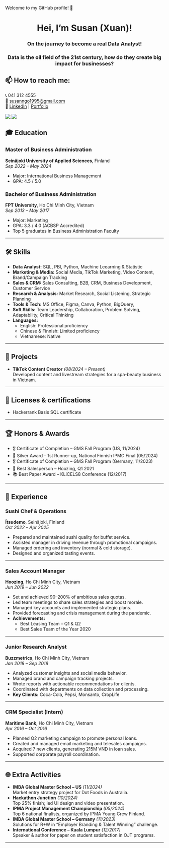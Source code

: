 Welcome to my GitHub profile! 👋

<h1 align="center"> Hei, I’m Susan (Xuan)! </h1>
<h3 align="center"> On the journey to become a real Data Analyst! </h3>
<h3 align="center"> Data is the oil field of the 21st century, how do they create big impact for businesses? </h3>

## 📫 How to reach me: 
📞 041 312 4555  
📧 susanngo1995@gmail.com  
🔗 [LinkedIn](https://www.linkedin.com/in/susan95/) | [Portfolio](https://xuanho.notion.site/Hei-I-m-Susan-Xuan-15d4eaed5dbe802c8d5ddb35dbc4ba8b)


<a href="https://github.com/hothanhxuan/SQL-Data-Interview-Questions/">  
  <!-- Change the `github-readme-stats.anuraghazra1.vercel.app` to `github-readme-stats.vercel.app`  -->
  <img align="center" src="https://github-readme-stats.vercel.app/api/pin/?username=hothanhxuan&repo=SQL-Data-Interview-Questions&theme=radical" />
</a> 

<a href="https://github.com/hothanhxuan/ProjectMilestone-Ecommerce-BigQuery/">
  <!-- Change the `github-readme-stats.anuraghazra1.vercel.app` to `github-readme-stats.vercel.app`  -->
  <img align="center" src="https://github-readme-stats.vercel.app/api/pin/?username=hothanhxuan&repo=ProjectMilestone-Ecommerce-BigQuery&theme=merko" />
</a>  


## 🎓 Education

### **Master of Business Administration**  
**Seinäjoki University of Applied Sciences**, Finland  
*Sep 2022 – May 2024*  
- Major: International Business Management  
- GPA: 4.5 / 5.0  

### **Bachelor of Business Administration**  
**FPT University**, Ho Chi Minh City, Vietnam  
*Sep 2013 – May 2017*  
- Major: Marketing  
- GPA: 3.3 / 4.0 (ACBSP Accredited)  
- Top 5 graduates in Business Administration Faculty

---

## 🛠 Skills

- **Data Analyst:** SQL, PBI, Python, Machine Leearning & Statistic  
- **Marketing & Media:** Social Media, TikTok Marketing, Video Content, Brand/Campaign Tracking  
- **Sales & CRM:** Sales Consulting, B2B, CRM, Business Development, Customer Service  
- **Research & Analysis:** Market Research, Social Listening, Strategic Planning  
- **Tools & Tech:** MS Office, Figma, Canva, Python, BigQuery,  
- **Soft Skills:** Team Leadership, Collaboration, Problem Solving, Adaptability, Critical Thinking  
- **Languages:**  
  - English: Professional proficiency  
  - Chinese & Finnish: Limited proficiency  
  - Vietnamese: Native
---

## 📌 Projects

- **TikTok Content Creator** *(08/2024 – Present)*  
  Developed content and livestream strategies for a spa-beauty business in Vietnam.

---

## 🎯 Licenses & certifications

- Hackerrank Basis SQL certificate 

---

## 🏆 Honors & Awards

- 🎖 Certificate of Completion – GMS Fall Program (US, 11/2024)  
- 🥈 Silver Award – 1st Runner-up, National Finnish IPMC Final (05/2024)  
- 🎖 Certificate of Completion – GMS Fall Program (Germany, 11/2023)  
- 🏅 Best Salesperson – Hoozing, Q1 2021  
- 📚 Best Paper Award – KLiCELS8 Conference (12/2017)  

---

## 💼 Experience

### **Sushi Chef & Operations**  
**Ítsudemo**, Seinäjoki, Finland  
*Oct 2022 – Apr 2025*  
- Prepared and maintained sushi quality for buffet service.  
- Assisted manager in driving revenue through promotional campaigns.  
- Managed ordering and inventory (normal & cold storage).  
- Designed and organized tasting events.

---

### **Sales Account Manager**  
**Hoozing**, Ho Chi Minh City, Vietnam  
*Jun 2019 – Jun 2022*  
- Set and achieved 90–200% of ambitious sales quotas.  
- Led team meetings to share sales strategies and boost morale.  
- Managed key accounts and implemented strategic plans.  
- Provided forecasting and crisis management during the pandemic.  
- **Achievements:**  
  - Best Leasing Team – Q1 & Q2  
  - Best Sales Team of the Year 2020

---

### **Junior Research Analyst**  
**Buzzmetrics**, Ho Chi Minh City, Vietnam  
*Jan 2018 – Sep 2018*  
- Analyzed customer insights and social media behavior.  
- Managed brand and campaign tracking projects.  
- Wrote reports with actionable recommendations for clients.  
- Coordinated with departments on data collection and processing.  
- **Key Clients:** Coca-Cola, Pepsi, Monsanto, CropLife

---

### **CRM Specialist (Intern)**  
**Maritime Bank**, Ho Chi Minh City, Vietnam  
*Apr 2016 – Oct 2016*  
- Planned Q2 marketing campaign to promote personal loans.  
- Created and managed email marketing and telesales campaigns.  
- Acquired 7 new clients, generating 215M VND in loan sales.  
- Supported corporate payroll coordination.

---

## 🌐 Extra Activities

- **IMBA Global Master School – US** *(11/2024)*  
  Market entry strategy project for Dot Foods in Australia.  
- **Hackathon Junction** *(10/2024)*  
  Top 25% finish; led UI design and video presentation.  
- **IPMA Project Management Championship** *(05/2024)*  
  Top 6 national finalists, organized by IPMA Young Crew Finland.  
- **IMBA Global Master School – Germany** *(11/2023)*  
  Solutions for R+W in “Employer Branding & Talent Winning” challenge.  
- **International Conference – Kuala Lumpur** *(12/2017)*  
  Speaker & author for paper on student satisfaction in OJT programs.

---

